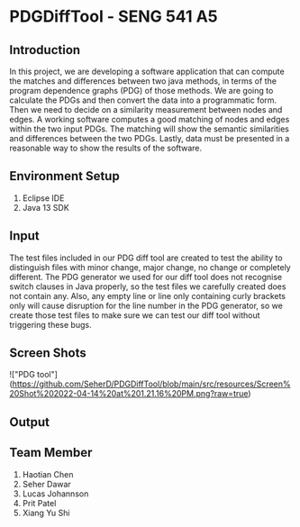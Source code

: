 # PDGDiffTool - SENG 541 A5

## Introduction
In this project, we are developing a software application that can compute the matches and differences between two java methods, in terms of the program dependence graphs (PDG) of those methods. We are going to calculate the PDGs and then convert the data into a programmatic form. Then we need to decide on a similarity measurement between nodes and edges. A working software computes a good matching of nodes and edges within the two input PDGs. The matching will show the semantic similarities and differences between the two PDGs. Lastly, data must be presented in a reasonable way to show the results of the software. 

## Environment Setup
1. Eclipse IDE
2. Java 13 SDK

## Input
The test files included in our PDG diff tool are created to test the ability to distinguish files with minor change, major change, no change or completely different. The PDG generator we used for our diff tool does not recognise switch clauses in Java properly, so the test files we carefully created does not contain any. Also, any empty line or line only containing curly brackets only will cause disruption for the line number in the PDG generator, so we create those test files to make sure we can test our diff tool without triggering these bugs.

## Screen Shots

!["PDG tool"] (https://github.com/SeherD/PDGDiffTool/blob/main/src/resources/Screen%20Shot%202022-04-14%20at%201.21.16%20PM.png?raw=true)

## Output


## Team Member
1. Haotian Chen
2. Seher Dawar
3. Lucas Johannson
4. Prit Patel
5. Xiang Yu Shi
